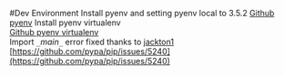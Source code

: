#Dev Environment
Install pyenv and setting pyenv local to 3.5.2
[Github pyenv](https://github.com/pyenv/pyenv)
Install pyenv virtualenv  
[Github pyenv virtualenv](https://github.com/pyenv/pyenv-virtualenv)  
Import `_`_main`_`_ error fixed thanks to [jackton1](https://github.com/jackton1) [https://github.com/pypa/pip/issues/5240](https://github.com/pypa/pip/issues/5240) 
